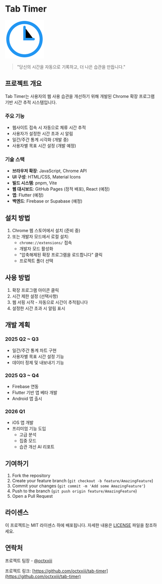# Tab Timer

![Tab Timer Logo](images/icon128.png)

> "당신의 시간을 자동으로 기록하고, 더 나은 습관을 만듭니다."

## 프로젝트 개요

Tab Timer는 사용자의 웹 사용 습관을 개선하기 위해 개발된 Chrome 확장 프로그램 기반 시간 추적 시스템입니다.

### 주요 기능

- 웹사이트 접속 시 자동으로 체류 시간 추적
- 사용자가 설정한 시간 초과 시 알림
- 일간/주간 통계 시각화 (개발 중)
- 사용자별 목표 시간 설정 (개발 예정)

### 기술 스택

- **브라우저 확장**: JavaScript, Chrome API
- **UI 구성**: HTML/CSS, Material Icons
- **빌드 시스템**: pnpm, Vite
- **웹 대시보드**: GitHub Pages (정적 배포), React (예정)
- **앱**: Flutter (예정)
- **백엔드**: Firebase or Supabase (예정)

## 설치 방법

1. Chrome 웹 스토어에서 설치 (준비 중)
2. 또는 개발자 모드에서 로컬 설치:
   - `chrome://extensions/` 접속
   - 개발자 모드 활성화
   - "압축해제된 확장 프로그램을 로드합니다" 클릭
   - 프로젝트 폴더 선택

## 사용 방법

1. 확장 프로그램 아이콘 클릭
2. 시간 제한 설정 (선택사항)
3. 웹 서핑 시작 - 자동으로 시간이 추적됩니다
4. 설정한 시간 초과 시 알림 표시

## 개발 계획

### 2025 Q2 ~ Q3
- 일간/주간 통계 차트 구현
- 사용자별 목표 시간 설정 기능
- 데이터 정제 및 내보내기 기능

### 2025 Q3 ~ Q4
- Firebase 연동
- Flutter 기반 앱 베타 개발
- Android 앱 출시

### 2026 Q1
- iOS 앱 개발
- 프리미엄 기능 도입
  - 고급 분석
  - 집중 모드
  - 습관 개선 AI 리포트

## 기여하기

1. Fork the repository
2. Create your feature branch (`git checkout -b feature/AmazingFeature`)
3. Commit your changes (`git commit -m 'Add some AmazingFeature'`)
4. Push to the branch (`git push origin feature/AmazingFeature`)
5. Open a Pull Request

## 라이센스

이 프로젝트는 MIT 라이센스 하에 배포됩니다. 자세한 내용은 [LICENSE](LICENSE) 파일을 참조하세요.

## 연락처

프로젝트 팀장 - [@octxxiii](https://github.com/octxxiii)

프로젝트 링크: [https://github.com/octxxiii/tab-timer](https://github.com/octxxiii/tab-timer) 